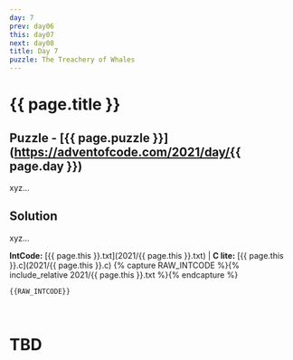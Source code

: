 ```yaml
---
day: 7
prev: day06
this: day07
next: day08
title: Day 7
puzzle: The Treachery of Whales
---
```

# {{ page.title }}

## Puzzle - [{{ page.puzzle }}](https://adventofcode.com/2021/day/{{ page.day }})

xyz...

## Solution

xyz...

**IntCode:** [{{ page.this }}.txt](2021/{{ page.this }}.txt) &#124; **C lite:** [{{ page.this }}.c](2021/{{ page.this }}.c)
{% capture RAW_INTCODE %}{% include_relative 2021/{{ page.this }}.txt %}{% endcapture %}

```
{{RAW_INTCODE}}
```

&nbsp;

# TBD